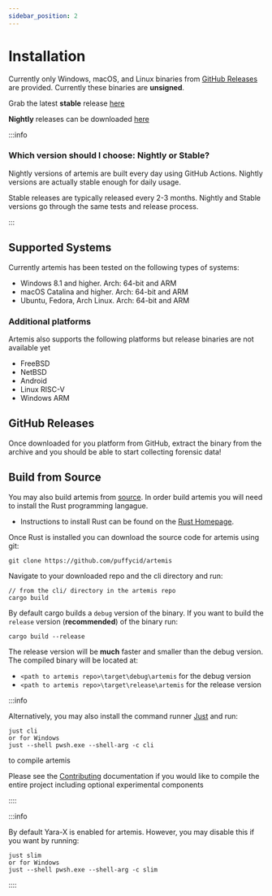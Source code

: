 ```yaml
---
sidebar_position: 2
---
```


# Installation

Currently only Windows, macOS, and Linux binaries from
[GitHub Releases](https://github.com/puffyCid/artemis/releases) are provided.
Currently these binaries are **unsigned**.

Grab the latest **stable** release
[here](https://github.com/puffyCid/artemis/releases)

**Nightly** releases can be downloaded
[here](https://github.com/puffyCid/artemis/releases/tag/nightly)

:::info

### Which version should I choose: Nightly or Stable?

Nightly versions of artemis are built every day using GitHub Actions.
Nightly versions are actually stable enough for daily usage.

Stable releases are typically released every 2-3 months.
Nightly and Stable versions go through the same tests and release process.

:::

## Supported Systems

Currently artemis has been tested on the following types of systems:

- Windows 8.1 and higher. Arch: 64-bit and ARM
- macOS Catalina and higher. Arch: 64-bit and ARM
- Ubuntu, Fedora, Arch Linux. Arch: 64-bit and ARM

### Additional platforms

Artemis also supports the following platforms but release binaries are not available yet

- FreeBSD
- NetBSD
- Android
- Linux RISC-V
- Windows ARM

## GitHub Releases

Once downloaded for you platform from GitHub, extract the binary from the
archive and you should be able to start collecting forensic data!

## Build from Source

You may also build artemis from [source](https://github.com/puffycid/artemis).
In order build artemis you will need to install the Rust programming langague.

- Instructions to install Rust can be found on the
  [Rust Homepage](https://www.rust-lang.org/).

Once Rust is installed you can download the source code for artemis using git:

```
git clone https://github.com/puffycid/artemis
```

Navigate to your downloaded repo and the cli directory and run:

```
// from the cli/ directory in the artemis repo
cargo build
```

By default cargo builds a `debug` version of the binary. If you want to build
the `release` version (**recommended**) of the binary run:

```
cargo build --release
```

The release version will be **much** faster and smaller than the debug version.
The compiled binary will be located at:

- `<path to artemis repo>\target\debug\artemis` for the debug version
- `<path to artemis repo>\target\release\artemis` for the release version

:::info

Alternatively, you may also install the command runner
[Just](https://github.com/casey/just) and run:

```
just cli
or for Windows
just --shell pwsh.exe --shell-arg -c cli
```

to compile artemis

Please see the [Contributing](../Contributing/overview.md) documentation if you
would like to compile the entire project including optional experimental
components

::::

:::info

By default Yara-X is enabled for artemis. However, you may disable this if you want by running:

```
just slim
or for Windows
just --shell pwsh.exe --shell-arg -c slim
```

::::
